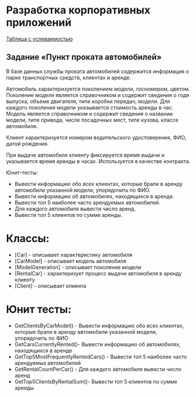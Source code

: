 # Разработка корпоративных приложений
[Таблица с успеваемостью](https://docs.google.com/spreadsheets/d/1JD6aiOG6r7GrA79oJncjgUHWtfeW4g_YZ9ayNgxb_w0/edit?usp=sharing)

## Задание «Пункт проката автомобилей»
В базе данных службы проката автомобилей содержится информация о парке транспортных средств, клиентах и аренде.

Автомобиль характеризуется поколением модели, госномером, цветом.
Поколение модели является справочником и содержит сведения о годе выпуска, объеме двигателя, типе коробки передач, модели. Для каждого поколения модели указывается стоимость аренды в час.
Модель является справочником и содержит сведения о названии модели, типе привода, числе посадочных мест, типе кузова, классе автомобиля.

Клиент характеризуется номером водительского удостоверения, ФИО, датой рождения.

При выдаче автомобиля клиенту фиксируется время выдачи и указывается время аренды в часах. 
Используется в качестве контракта.

Юнит-тесты:
* Вывести информацию обо всех клиентах, которые брали в аренду автомобили указанной модели, упорядочить по ФИО.
* Вывести информацию об автомобилях, находящихся в аренде. 
* Вывести топ 5 наиболее часто арендуемых автомобилей. 
* Для каждого автомобиля вывести число аренд.
* Вывести топ 5 клиентов по сумме аренды.

# Классы:
* [Car] - описывает характеристику автомобиля
* [CarModel] - описывает модель автомобиля
* [ModelGeneration] - описывает поколение модели
* [RentalCar] - характеризует процесс выдачи автомобиля в аренду клиенту
* [Client] - описывает клиента

# Юнит тесты:
* GetClientsByCarModel() - Вывести информацию обо всех клиентах, которые брали в аренду автомобили указанной модели, упорядочить по ФИО
* GetCarsCurrentlyRented()- Вывести информацию об автомобилях, находящихся в аренде
* GetTop5MostFrequentlyRentedCars() - Вывести топ 5 наиболее часто арендуемых автомобилей
* GetRentalCountPerCar() - Для каждого автомобиля вывести число аренд
* GetTop5ClientsByRentalSum()- Вывести топ 5 клиентов по сумме аренды
